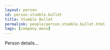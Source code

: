 ```yaml
---
layout: person
id: person.stumble.bullet
title: Stumble Bullet
permalink: people/person.stumble.bullet.html
tags: [company.menu]
---
```


Person details...